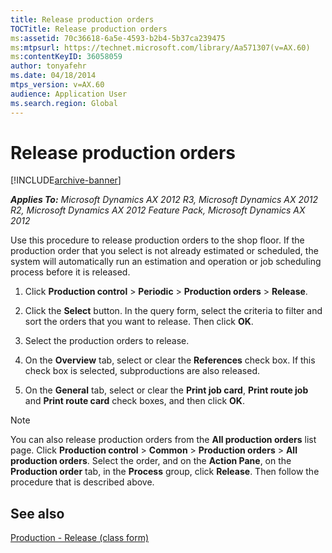 ```yaml
---
title: Release production orders
TOCTitle: Release production orders
ms:assetid: 70c36618-6a5e-4593-b2b4-5b37ca239475
ms:mtpsurl: https://technet.microsoft.com/library/Aa571307(v=AX.60)
ms:contentKeyID: 36058059
author: tonyafehr
ms.date: 04/18/2014
mtps_version: v=AX.60
audience: Application User
ms.search.region: Global
---
```


# Release production orders 


[!INCLUDE[archive-banner](includes/archive-banner.md)]


_**Applies To:** Microsoft Dynamics AX 2012 R3, Microsoft Dynamics AX 2012 R2, Microsoft Dynamics AX 2012 Feature Pack, Microsoft Dynamics AX 2012_

Use this procedure to release production orders to the shop floor. If the production order that you select is not already estimated or scheduled, the system will automatically run an estimation and operation or job scheduling process before it is released.

1.  Click **Production control** \> **Periodic** \> **Production orders** \> **Release**.

2.  Click the **Select** button. In the query form, select the criteria to filter and sort the orders that you want to release. Then click **OK**.

3.  Select the production orders to release.

4.  On the **Overview** tab, select or clear the **References** check box. If this check box is selected, subproductions are also released.

5.  On the **General** tab, select or clear the **Print job card**, **Print route job** and **Print route card** check boxes, and then click **OK**.


> [!NOTE]
> <P>You can also release production orders from the <STRONG>All production orders</STRONG> list page. Click <STRONG>Production control</STRONG> &gt; <STRONG>Common</STRONG> &gt; <STRONG>Production orders</STRONG> &gt; <STRONG>All production orders</STRONG>. Select the order, and on the <STRONG>Action Pane</STRONG>, on the <STRONG>Production order</STRONG> tab, in the <STRONG>Process</STRONG> group, click <STRONG>Release</STRONG>. Then follow the procedure that is described above.</P>



## See also

[Production - Release (class form)](https://technet.microsoft.com/library/aa500134\(v=ax.60\))

  


